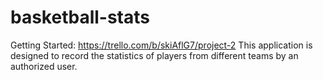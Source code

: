 # basketball-stats
Getting Started:
https://trello.com/b/skiAflG7/project-2
This application is designed to record the statistics of players from different teams by an authorized user. 
